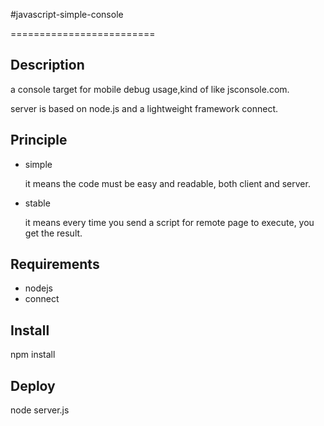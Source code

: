 #javascript-simple-console

=========================

## Description
a console target for mobile debug usage,kind of like jsconsole.com.

server is based on node.js and a lightweight framework connect.

## Principle
* simple

   it means the code must be easy and readable, both client and server.

* stable
 
   it means every time you send a script for remote page to execute, you get the result.

## Requirements
* nodejs
* connect

## Install
  npm install

## Deploy
  node server.js
  



